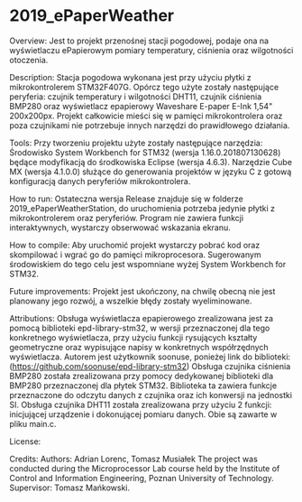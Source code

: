 # 2019_ePaperWeather

Overview:
  Jest to projekt przenośnej stacji pogodowej, podaje ona na wyświetlaczu ePapierowym pomiary temperatury,
ciśnienia oraz wilgotności otoczenia.

Description:
  Stacja pogodowa wykonana jest przy użyciu płytki z mikrokontrolerem STM32F407G.
Opórcz tego użyte zostały następujące peryferia: czujnik temperatury i wilgotności DHT11, czujnik ciśnienia BMP280
oraz wyświetlacz epapierowy Waveshare E-paper E-Ink 1,54" 200x200px.
Projekt całkowicie mieści się w pamięci mikrokontrolera oraz poza czujnikami nie potrzebuje innych narzędzi do prawidłowego działania.

Tools:
  Przy tworzeniu projektu użyte zostały następujące narzędzia:
Środowisko System Workbench for STM32 (wersja 1.16.0.201807130628) będące modyfikacją do środkowiska Eclipse (wersja 4.6.3).
Narzędzie Cube MX (wersja 4.1.0.0) służące do generowania projektów w języku C
z gotową konfiguracją danych peryferiów mikrokontrolera.

How to run:
  Ostateczna wersja Release znajduje się w folderze 2019_ePaperWeatherStation,
do uruchomienia potrzeba jedynie płytki z mikrokontrolerem oraz peryferiów.
Program nie zawiera funkcji interaktywnych, wystarczy obserwować wskazania ekranu.

How to compile:
  Aby uruchomić projekt wystarczy pobrać kod oraz skompilować i wgrać go do pamięci mikroprocesora.
Sugerowanym środowiskiem do tego celu jest wspomniane wyżej System Workbench for STM32.

Future improvements:
  Projekt jest ukończony, na chwilę obecną nie jest planowany jego rozwój, a wszelkie błędy zostały wyeliminowane.

Attributions:
  Obsługa wyświetlacza epapierowego zrealizowana jest za pomocą biblioteki epd-library-stm32,
w wersji przeznaczonej dla tego konkretnego wyświetlacza, przy użyciu funkcji rysujących kształty geometryczne
oraz wypisujące napisy w konkretnych współrzędnych wyświetlacza. Autorem jest użytkownik soonuse, ponieżej link do biblioteki:
(https://github.com/soonuse/epd-library-stm32)
  Obsługa czujnika ciśnienia BMP280 została zrealizowana przy pomocy dedykowanej biblioteki dla BMP280 przeznaczonej dla płytek 
STM32. Biblioteka ta zawiera funkcje przeznaczone do odczytu danych z czujnika oraz ich konwersji na jednostki SI.
  Obsługa czujnika DHT11 została zrealizowana przy użyciu 2 funkcji: inicjującej urządzenie i dokonującej pomiaru danych.
Obie są zawarte w pliku main.c.

License:

Credits:
  Authors: Adrian Lorenc, Tomasz Musiałek
The project was conducted during the Microprocessor Lab course held by
the Institute of Control and Information Engineering, Poznan University of Technology.
Supervisor: Tomasz Mańkowski.
